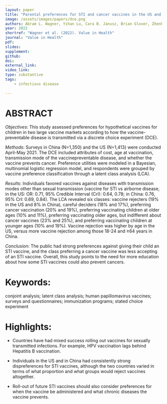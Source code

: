 ```yaml
---
layout: paper
title: "Parental preferences for STI and cancer vaccines in the US and in China"
image: /assets/images/papers/dce.png
authors: Abram L. Wagner, Yihan Lu, Cara B. Janusz, Brian Glover, Zhenke Wu, Lisa A. Prosser
year: 2022
shortref: "Wagner et al. (2022). Value in Health"
journal: "Value in Health"
pdf: 
slides: 
supplement: 
github: 
doi:  
external_link:  
video_link: 
type: substantive
tags:
    - infectious disease
 
---
```


# ABSTRACT

*Objectives*: This study assessed preferences for hypothetical vaccines for children in two large vaccine markets according to how the vaccine-preventable disease is transmitted via a discrete choice experiment (DCE).

*Methods*: Surveys in China (N=1,350) and the US (N=1,413) were conducted April-May 2021. The DCE included attributes of cost, age at vaccination, transmission mode of the vaccinepreventable disease, and whether the vaccine prevents cancer. Preference utilities were modeled in a Bayesian, multinomial logistic regression model, and respondents were grouped by vaccine preference classification through a latent class analysis (LCA).

*Results*: Individuals favored vaccines against diseases with transmission modes other than sexual transmission (vaccine for STI vs airborne disease, in the US: OR: 0.71, 95% Credible Interval (CrI): 0.64, 0.78; in China: 0.76, 95% CrI: 0.69, 0.84). The LCA revealed six classes: vaccine rejecters (19% in the US and 8% in China), careful deciders (18% and 17%), preferring cancer vaccination (20% and 19%), preferring vaccinating children at older ages (10% and 11%), preferring vaccinating older ages, but indifferent about cancer vaccines (23% and 25%), and preferring vaccinating children at younger ages (10% and 19%). Vaccine rejection was higher by age in the US, versus more vaccine rejection among those 18-24 and ≥64 years in China. 

*Conclusion*: The public had strong preferences against giving their child an STI vaccine, and the class preferring a cancer vaccine was less accepting of an STI vaccine. Overall, this study points to the need for more education about how some STI vaccines could also prevent cancers.


# Keywords: 

conjoint analysis; latent class analysis; human papillomavirus vaccines; surveys and questionnaires; immunization programs; stated choice experiment 

# Highlights:

* Countries have had mixed success rolling out vaccines for sexually transmitted infections. For example, HPV vaccination lags behind Hepatitis B vaccination. 

* Individuals in the US and in China had consistently strong dispreferences for STI vaccines, although the two countries varied in terms of what proportion and what groups would reject vaccines altogether.

* Roll-out of future STI vaccines should also consider preferences for when the vaccine be administered and what chronic diseases the vaccine prevents.
